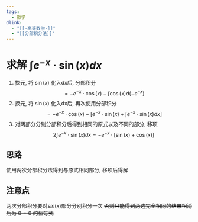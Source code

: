 ```yaml
---
tags:
  - 数学
dlink:
  - "[[-高等数学-]]"
  - "[[分部积分法]]"
---
```

# 求解 $\int e^{-x}\cdot \sin(x)dx$ 

1. 换元, 将 $\sin(x)$ 化入dx后, 分部积分
 $$=-e^{-x}\cdot \cos(x)-\int \cos(x)d(-e^{-x})$$
2. 换元, 将 $\sin(x)$ 化入dx后, 再次使用分部积分
$$
=-e^{-x}\cdot \cos(x)-\Big[e^{-x}\cdot \sin(x)+\int e^{-x}\cdot \sin(x)dx\Big]
$$
3. 对两部分分别分部积分后得到相同的原式以及不同的部分, 移项
$$
2\int e^{-x}\cdot \sin(x)dx=-e^{-x}\cdot\Big[\sin(x)+\cos(x)\Big]
$$

## 思路
使用两次分部积分法得到与原式相同部分, 移项后得解 

## 注意点
两次分部积分要对$sin(x)$部分分别积分一次
~~否则只能得到两边完全相同的结果相消后为 $0=0$ 的恒等式~~